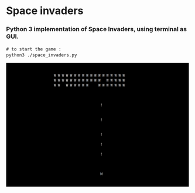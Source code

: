 # Space invaders

### Python 3 implementation of Space Invaders, using terminal as GUI.
```
# to start the game :
python3 ./space_invaders.py
```

<img src="/screenshot.png" alt="Space invaders game screenshot" width="500"/>
